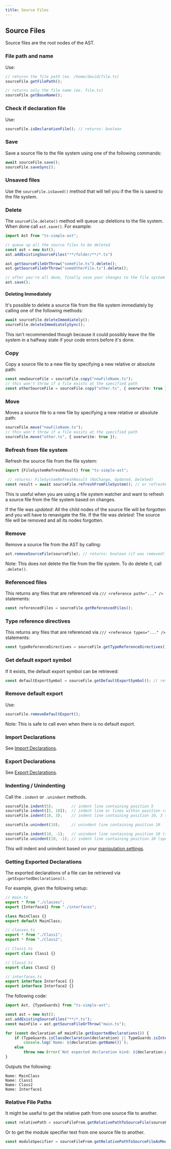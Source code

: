 ```yaml
---
title: Source Files
---
```


## Source Files

Source files are the root nodes of the AST.

### File path and name

Use:

```ts
// returns the file path (ex. /home/david/file.ts)
sourceFile.getFilePath();

// returns only the file name (ex. file.ts)
sourceFile.getBaseName();
```

### Check if declaration file

Use:

```ts
sourceFile.isDeclarationFile(); // returns: boolean
```

### Save

Save a source file to the file system using one of the following commands:

```ts
await sourceFile.save();
sourceFile.saveSync();
```

### Unsaved files

Use the `sourceFile.isSaved()` method that will tell you if the file is saved to the file system.

### Delete

The `sourceFile.delete()` method will queue up deletions to the file system. When done call `ast.save()`. For example:

```ts
import Ast from "ts-simple-ast";

// queue up all the source files to be deleted
const ast = new Ast();
ast.addExistingSourceFiles("**/folder/**/*.ts")

ast.getSourceFileOrThrow("someFile.ts").delete();
ast.getSourceFileOrThrow("someOtherFile.ts").delete();

// after you're all done, finally save your changes to the file system
ast.save();
```

#### Deleting Immediately

It's possible to delete a source file from the file system immediately by calling one of the following methods:

```ts
await sourceFile.deleteImmediately();
sourceFile.deleteImmediatelySync();
```

This isn't recommended though because it could possibly leave the file system in a halfway state if your code errors before it's done.

### Copy

Copy a source file to a new file by specifying a new relative or absolute path:

```ts
const newSourceFile = sourceFile.copy("newFileName.ts");
// this won't throw if a file exists at the specified path
const otherSourceFile = sourceFile.copy("other.ts", { overwrite: true });
```

### Move

Moves a source file to a new file by specifying a new relative or absolute path:

```ts
sourceFile.move("newFileName.ts");
// this won't throw if a file exists at the specified path
sourceFile.move("other.ts", { overwrite: true });
```

### Refresh from file system

Refresh the source file from the file system:

```ts
import {FileSystemRefreshResult} from "ts-simple-ast";

 // returns: FileSystemRefreshResult (NoChange, Updated, Deleted)
const result = await sourceFile.refreshFromFileSystem(); // or refreshFromFileSystemSync()
```

This is useful when you are using a file system watcher and want to refresh a source file from the file system based on changes.

If the file was _updated_: All the child nodes of the source file will be forgotten and you will have to renavigate the file.
If the file was _deleted_: The source file will be removed and all its nodes forgotten.

### Remove

Remove a source file from the AST by calling:

```ts
ast.removeSourceFile(sourceFile); // returns: boolean (if was removed)
```

Note: This does not delete the file from the file system. To do delete it, call `.delete()`.

### Referenced files

This returns any files that are referenced via `/// <reference path="..." />` statements:

```ts
const referencedFiles = sourceFile.getReferencedFiles();
```

### Type reference directives

This returns any files that are referenced via `/// <reference types="..." />` statements:

```ts
const typeReferenceDirectives = sourceFile.getTypeReferenceDirectives();
```

### Get default export symbol

If it exists, the default export symbol can be retrieved:

```ts
const defaultExportSymbol = sourceFile.getDefaultExportSymbol(); // returns: Symbol | undefined
```

### Remove default export

Use:

```ts
sourceFile.removeDefaultExport();
```

Note: This is safe to call even when there is no default export.


### Import Declarations

See [Import Declarations](imports).

### Export Declarations

See [Export Declarations](exports).

### Indenting / Unindenting

Call the `.indent` or `.unindent` methods.

```ts
sourceFile.indent(5);        // indent line containing position 5
sourceFile.indent([5, 10]);  // indent line or lines within position range [5-10]
sourceFile.indent(10, 3);    // indent line containing position 10, 3 times

sourceFile.unindent(10);     // unindent line containing position 10

sourceFile.indent(10, -1);   // unindent line containing position 10 (specify negative times)
sourceFile.unindent(10, -1); // indent line containing position 10 (specify negative times)
```

This will indent and unindent based on your [manipulation settings](../manipulation/settings).

### Getting Exported Declarations

The exported declarations of a file can be retrieved via `.getExportedDeclarations()`.

For example, given the following setup:

```ts
// main.ts
export * from "./classes";
export {Interface1} from "./interfaces";

class MainClass {}
export default MainClass;

// classes.ts
export * from "./Class1";
export * from "./Class2";

// Class1.ts
export class Class1 {}

// Class2.ts
export class Class2 {}

// interfaces.ts
export interface Interface1 {}
export interface Interface2 {}
```

The following code:

```ts
import Ast, {TypeGuards} from "ts-simple-ast";

const ast = new Ast();
ast.addExistingSourceFiles("**/*.ts");
const mainFile = ast.getSourceFileOrThrow("main.ts");

for (const declaration of mainFile.getExportedDeclarations()) {
    if (TypeGuards.isClassDeclaration(declaration) || TypeGuards.isInterfaceDeclaration(declaration))
        console.log(`Name: ${declaration.getName()}`);
    else
        throw new Error(`Not expected declaration kind: ${declaration.getKindName()}`);
}
```

Outputs the following:

```
Name: MainClass
Name: Class1
Name: Class2
Name: Interface1
```

### Relative File Paths

It might be useful to get the relative path from one source file to another.

```ts
const relativePath = sourceFileFrom.getRelativePathToSourceFile(sourceFileTo);
```

Or to get the module specifier text from one source file to another.

```ts
const moduleSpecifier = sourceFileFrom.getRelativePathToSourceFileAsModuleSpecifier(sourceFileTo);
```
